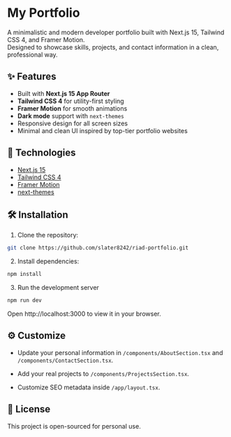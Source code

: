# My Portfolio

A minimalistic and modern developer portfolio built with Next.js 15, Tailwind CSS 4, and Framer Motion.  
Designed to showcase skills, projects, and contact information in a clean, professional way.

## ✨ Features

- Built with **Next.js 15 App Router**
- **Tailwind CSS 4** for utility-first styling
- **Framer Motion** for smooth animations
- **Dark mode** support with `next-themes`
- Responsive design for all screen sizes
- Minimal and clean UI inspired by top-tier portfolio websites

## 🚀 Technologies

- [Next.js 15](https://nextjs.org/)
- [Tailwind CSS 4](https://tailwindcss.com/)
- [Framer Motion](https://www.framer.com/motion/)
- [next-themes](https://github.com/pacocoursey/next-themes)

## 🛠 Installation

1. Clone the repository:

```bash
git clone https://github.com/slater8242/riad-portfolio.git
```

2. Install dependencies:

```bash
npm install 
```

3. Run the development server

```bash
npm run dev
```

Open http://localhost:3000 to view it in your browser.

## ⚙️ Customize
- Update your personal information in `/components/AboutSection.tsx` and `/components/ContactSection.tsx`.

- Add your real projects to `/components/ProjectsSection.tsx`.

- Customize SEO metadata inside `/app/layout.tsx`.

## 📄 License

This project is open-sourced for personal use.
